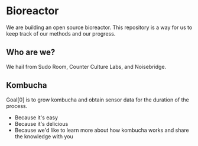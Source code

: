 # Bioreactor
We are building an open source bioreactor. This repository is a way for us to keep track of our methods and our progress.

## Who are we?
We hail from Sudo Room, Counter Culture Labs, and Noisebridge. 

## Kombucha
Goal[0] is to grow kombucha and obtain sensor data for the duration of the process.
* Because it's easy
* Because it's delicious
* Because we'd like to learn more about how kombucha works and share the knowledge with you
